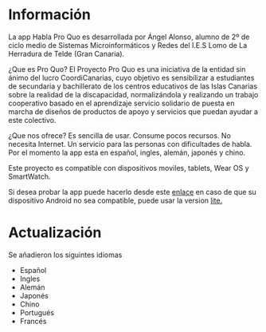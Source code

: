 # Información

La app Habla Pro Quo es desarrollada por Ángel Alonso, alumno de 2º de ciclo medio de Sistemas Microinformáticos y Redes del I.E.S Lomo de La Herradura de Telde (Gran Canaria).

¿Que es Pro Quo?
El Proyecto Pro Quo es una iniciativa de la entidad sin ánimo del lucro CoordiCanarias, cuyo objetivo es sensibilizar a estudiantes de secundaria y bachillerato de los centros educativos de las Islas Canarias sobre la realidad de la discapacidad, normalizándola y realizando un trabajo cooperativo basado en el aprendizaje servicio solidario de puesta en marcha de diseños de productos de apoyo y servicios que puedan ayudar a este colectivo.

¿Que nos ofrece?
Es sencilla de usar.
Consume pocos recursos.
No necesita Internet.
Un servicio para las personas con dificultades de habla.
Por el momento la app esta en español, ingles, alemán, japonés y chino.

Este proyecto es compatible con dispositivos moviles, tablets, Wear OS y SmartWatch.

Si desea probar la app puede hacerlo desde este [enlace](https://play.google.com/store/apps/details?id=com.hablaproquo) en caso de que su dispositivo Android no sea compatible, puede usar la version [lite.](https://github.com/HablaProQuo/hablaproquo.github.io/releases)

# Actualización
Se añadieron los siguintes idiomas

- Español
- Ingles
- Alemán
- Japonés
- Chino
- Portugués
- Francés
